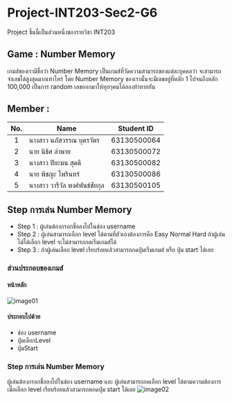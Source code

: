 # Project-INT203-Sec2-G6
Project ชิ้นนี้เป็นส่วนหนึ่งของรายวิชา INT203

## Game : Number Memory
เกมส์ของเรามีชื่อว่า Number Memory เป็นเกมส์ที่วัดความสามารถของแต่ละบุคคลว่า จะสามารถจำเลขได้สูงสุดมากเท่าไหร่ โดย Number Memory ของเรานั้นจะมีเลขอยู่ที่หลัก 1 ไปจนถึงหลัก 100,000 เป็นการ random เลขออกมาให้ทุกๆคนได้ลองท้าทายกัน

## Member : 
| No. | Name              | Student ID   |
|:---:|-------------------|--------------|
|  1  | นางสาว นภัสวรรณ บุตรวัตร      | 63130500064  |
|  2  | นาย นิธิศ ลำพาย   | 63130500072  |
|  3  | นางสาว ปิยะมน สุดดี   | 63130500082 |
|  4  | นาย พิชญะ ไพรินทร์   | 63130500086 |
|  5  | นางสาว วารีวัล พงศ์พันธ์ชัยกุล   | 63130500105 |

## Step การเล่น Number Memory
- Step 1 : ผู้เล่นต้องกรอกชื่อลงไปในช่อง username
- Step 2 : ผู้เล่นสามารถเลือก level ได้ตามที่ตัวเองต้องการคือ Easy Normal Hard ถ้าผู้เล่นไม่ได้เลือก level จะไม่สามารถกดเริ่มเกมส์ได้
- Step 3 : ถ้าผู้เล่นเลือก level เรียบร้อยแล้วสามารถกดปุ่มเริ่มเกมส์ หรือ ปุ่ม start ได้เลย

### ส่วนประกอบของเกมส์
#### หน้าหลัก
 ![image01](https://i.imgur.com/pbkhO0j.png)
 
#### ประกอบไปด้วย 
- ช่อง username
- ปุ่มเลือกLevel
- ปุ่มStart

### Step การเล่น Number Memory
ผู้เล่นต้องกรอกชื่อลงไปในช่อง username และ ผู้เล่นสามารถกดเลือก level ได้ตามความต้องการ เมื่อเลือก level เรียบร้อยแล้วสามารถหกดปุ่ม start ได้เลย
 ![image02](https://i.imgur.com/hU6uipg.png)



